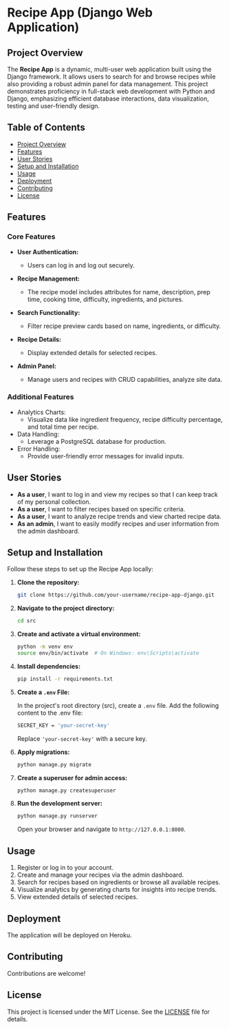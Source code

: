# Recipe App (Django Web Application)

## Project Overview

The **Recipe App** is a dynamic, multi-user web application built using the Django framework. It allows users to search for and browse recipes while also providing a robust admin panel for data management. This project demonstrates proficiency in full-stack web development with Python and Django, emphasizing efficient database interactions, data visualization, testing and user-friendly design.

## Table of Contents

- [Project Overview](#project-overview)
- [Features](#features)
- [User Stories](#user-stories)
- [Setup and Installation](#setup-and-installation)
- [Usage](#usage)
- [Deployment](#deployment)
- [Contributing](#contributing)
- [License](#license)

## Features

### Core Features

- **User Authentication:**
  - Users can log in and log out securely.
  
- **Recipe Management:**
  - The recipe model includes attributes for name, description, prep time, cooking time, difficulty, ingredients, and pictures.
  
- **Search Functionality:**
  - Filter recipe preview cards based on name, ingredients, or difficulty.

- **Recipe Details:**
  - Display extended details for selected recipes.

- **Admin Panel:**
  - Manage users and recipes with CRUD capabilities, analyze site data.

### Additional Features

- Analytics Charts:
  - Visualize data like ingredient frequency, recipe difficulty percentage, and total time per recipe.
- Data Handling:
  - Leverage a PostgreSQL database for production.
- Error Handling:
  - Provide user-friendly error messages for invalid inputs.

## User Stories

- **As a user**, I want to log in and view my recipes so that I can keep track of my personal collection.
- **As a user**, I want to filter recipes based on specific criteria.
- **As a user**, I want to analyze recipe trends and view charted recipe data.
- **As an admin**, I want to easily modify recipes and user information from the admin dashboard.

## Setup and Installation

Follow these steps to set up the Recipe App locally:

1. **Clone the repository:**
   ```sh
   git clone https://github.com/your-username/recipe-app-django.git
   ```

2. **Navigate to the project directory:**
   ```sh
   cd src
   ```

3. **Create and activate a virtual environment:**
   ```sh
   python -m venv env
   source env/bin/activate  # On Windows: env\Scripts\activate
   ```

4. **Install dependencies:**
   ```sh
   pip install -r requirements.txt
   ```

5. **Create a `.env` File:**
   
   In the project's root directory (src), create a `.env` file.
   Add the following content to the .env file:
   ```sh
   SECRET_KEY = 'your-secret-key'
   ```
   Replace `'your-secret-key'` with a secure key.

7. **Apply migrations:**
   ```sh
   python manage.py migrate
   ```

8. **Create a superuser for admin access:**
   ```sh
   python manage.py createsuperuser
   ```

9. **Run the development server:**
   ```sh
   python manage.py runserver
   ```

   Open your browser and navigate to `http://127.0.0.1:8000`.

## Usage

1. Register or log in to your account.
2. Create and manage your recipes via the admin dashboard.
3. Search for recipes based on ingredients or browse all available recipes.
4. Visualize analytics by generating charts for insights into recipe trends.
5. View extended details of selected recipes.

## Deployment

The application will be deployed on Heroku.

## Contributing

Contributions are welcome!

## License

This project is licensed under the MIT License. See the [LICENSE](LICENSE) file for details.
